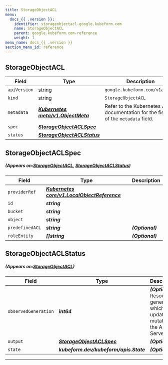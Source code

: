 ```yaml
---
title: StorageObjectACL
menu:
  docs_{{ .version }}:
    identifier: storageobjectacl-google.kubeform.com
    name: StorageObjectACL
    parent: google.kubeform.com-reference
    weight: 1
menu_name: docs_{{ .version }}
section_menu_id: reference
---
```


## StorageObjectACL
| Field | Type | Description |
| ------ | ----- | ----------- |
| `apiVersion` | string | `google.kubeform.com/v1alpha1` |
|    `kind` | string | `StorageObjectACL` |
| `metadata` | ***[Kubernetes meta/v1.ObjectMeta](https://kubernetes.io/docs/reference/generated/kubernetes-api/v1.13/#objectmeta-v1-meta)***|Refer to the Kubernetes API documentation for the fields of the `metadata` field.|
| `spec` | ***[StorageObjectACLSpec](#StorageObjectACLSpec)***||
| `status` | ***[StorageObjectACLStatus](#StorageObjectACLStatus)***||
## StorageObjectACLSpec
##### (Appears on:[StorageObjectACL](#StorageObjectACL), [StorageObjectACLStatus](#StorageObjectACLStatus))
| Field | Type | Description |
| ------ | ----- | ----------- |
| `providerRef` | ***[Kubernetes core/v1.LocalObjectReference](https://kubernetes.io/docs/reference/generated/kubernetes-api/v1.13/#localobjectreference-v1-core)***||
| `id` | ***string***||
| `bucket` | ***string***||
| `object` | ***string***||
| `predefinedACL` | ***string***| ***(Optional)*** |
| `roleEntity` | ***[]string***| ***(Optional)*** |
## StorageObjectACLStatus
##### (Appears on:[StorageObjectACL](#StorageObjectACL))
| Field | Type | Description |
| ------ | ----- | ----------- |
| `observedGeneration` | ***int64***| ***(Optional)*** Resource generation, which is updated on mutation by the API Server.|
| `output` | ***[StorageObjectACLSpec](#StorageObjectACLSpec)***| ***(Optional)*** |
| `state` | ***kubeform.dev/kubeform/apis.State***| ***(Optional)*** |
---
